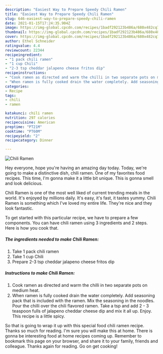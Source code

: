```yaml
---
description: "Easiest Way to Prepare Speedy Chili Ramen"
title: "Easiest Way to Prepare Speedy Chili Ramen"
slug: 646-easiest-way-to-prepare-speedy-chili-ramen
date: 2021-01-15T17:24:35.904Z
image: https://img-global.cpcdn.com/recipes/1badf292123b486a/680x482cq70/chili-ramen-recipe-main-photo.jpg
thumbnail: https://img-global.cpcdn.com/recipes/1badf292123b486a/680x482cq70/chili-ramen-recipe-main-photo.jpg
cover: https://img-global.cpcdn.com/recipes/1badf292123b486a/680x482cq70/chili-ramen-recipe-main-photo.jpg
author: Ethel Schneider
ratingvalue: 4.4
reviewcount: 22344
recipeingredient:
- "1 pack chili ramen"
- "1 cup Chili"
- "2-3 tsp cheddar jalapeno cheese fritos dip"
recipeinstructions:
- "Cook ramen as directed and warm the chilli in two separate pots on medium heat."
- "When ramen is fully cooked drain the water completely. Add seasoning pack that is included with the ramen. Mix the seasoning in the noodles. Pour the chilli over the chili flavored ramen. Take a tsp and add 2 - 3 teaspoon fulls of jalapeno cheddar cheese dip and mix it all up. Enjoy. This recipe is a little spicy."
categories:
- Recipe
tags:
- chili
- ramen

katakunci: chili ramen 
nutrition: 297 calories
recipecuisine: American
preptime: "PT21M"
cooktime: "PT60M"
recipeyield: "2"
recipecategory: Dinner

---
```



![Chili Ramen](https://img-global.cpcdn.com/recipes/1badf292123b486a/680x482cq70/chili-ramen-recipe-main-photo.jpg)

Hey everyone, hope you're having an amazing day today. Today, we're going to make a distinctive dish, chili ramen. One of my favorites food recipes. This time, I'm gonna make it a little bit unique. This is gonna smell and look delicious.

Chili Ramen is one of the most well liked of current trending meals in the world. It's enjoyed by millions daily. It's easy, it's fast, it tastes yummy. Chili Ramen is something which I've loved my entire life. They're nice and they look fantastic.




To get started with this particular recipe, we have to prepare a few components. You can have chili ramen using 3 ingredients and 2 steps. Here is how you cook that.

<!--inarticleads1-->

##### The ingredients needed to make Chili Ramen:

1. Take 1 pack chili ramen
1. Take 1 cup Chili
1. Prepare 2-3 tsp cheddar jalapeno cheese fritos dip




<!--inarticleads2-->

##### Instructions to make Chili Ramen:

1. Cook ramen as directed and warm the chilli in two separate pots on medium heat.
1. When ramen is fully cooked drain the water completely. Add seasoning pack that is included with the ramen. Mix the seasoning in the noodles. Pour the chilli over the chili flavored ramen. Take a tsp and add 2 - 3 teaspoon fulls of jalapeno cheddar cheese dip and mix it all up. Enjoy. This recipe is a little spicy.




So that is going to wrap it up with this special food chili ramen recipe. Thanks so much for reading. I'm sure you will make this at home. There is gonna be interesting food at home recipes coming up. Remember to bookmark this page on your browser, and share it to your family, friends and colleague. Thanks again for reading. Go on get cooking!
